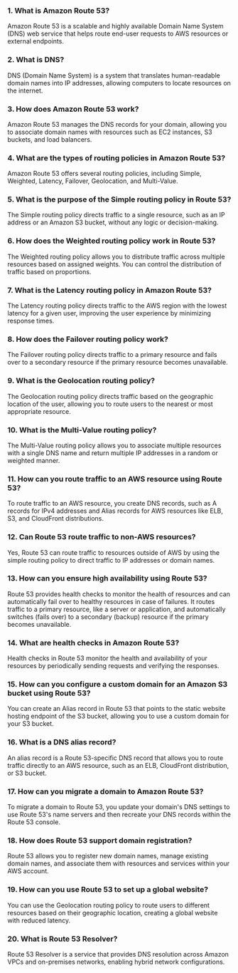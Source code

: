 ### 1. What is Amazon Route 53?
Amazon Route 53 is a scalable and highly available Domain Name System (DNS) web service that helps route end-user requests to AWS resources or external endpoints.

### 2. What is DNS?
DNS (Domain Name System) is a system that translates human-readable domain names into IP addresses, allowing computers to locate resources on the internet.

### 3. How does Amazon Route 53 work?
Amazon Route 53 manages the DNS records for your domain, allowing you to associate domain names with resources such as EC2 instances, S3 buckets, and load balancers.

### 4. What are the types of routing policies in Amazon Route 53?
Amazon Route 53 offers several routing policies, including Simple, Weighted, Latency, Failover, Geolocation, and Multi-Value.

### 5. What is the purpose of the Simple routing policy in Route 53?
The Simple routing policy directs traffic to a single resource, such as an IP address or an Amazon S3 bucket, without any logic or decision-making.

### 6. How does the Weighted routing policy work in Route 53?
The Weighted routing policy allows you to distribute traffic across multiple resources based on assigned weights. You can control the distribution of traffic based on proportions.

### 7. What is the Latency routing policy in Amazon Route 53?
The Latency routing policy directs traffic to the AWS region with the lowest latency for a given user, improving the user experience by minimizing response times.

### 8. How does the Failover routing policy work?
The Failover routing policy directs traffic to a primary resource and fails over to a secondary resource if the primary resource becomes unavailable.

### 9. What is the Geolocation routing policy?
The Geolocation routing policy directs traffic based on the geographic location of the user, allowing you to route users to the nearest or most appropriate resource.

### 10. What is the Multi-Value routing policy?
The Multi-Value routing policy allows you to associate multiple resources with a single DNS name and return multiple IP addresses in a random or weighted manner.

### 11. How can you route traffic to an AWS resource using Route 53?
To route traffic to an AWS resource, you create DNS records, such as A records for IPv4 addresses and Alias records for AWS resources like ELB, S3, and CloudFront distributions.

### 12. Can Route 53 route traffic to non-AWS resources?
Yes, Route 53 can route traffic to resources outside of AWS by using the simple routing policy to direct traffic to IP addresses or domain names.

### 13. How can you ensure high availability using Route 53?
Route 53 provides health checks to monitor the health of resources and can automatically fail over to healthy resources in case of failures.
It routes traffic to a primary resource, like a server or application, and automatically switches (fails over) to a secondary (backup) resource if the primary becomes unavailable.

### 14. What are health checks in Amazon Route 53?
Health checks in Route 53 monitor the health and availability of your resources by periodically sending requests and verifying the responses.

### 15. How can you configure a custom domain for an Amazon S3 bucket using Route 53?
You can create an Alias record in Route 53 that points to the static website hosting endpoint of the S3 bucket, allowing you to use a custom domain for your S3 bucket.

### 16. What is a DNS alias record?
An alias record is a Route 53-specific DNS record that allows you to route traffic directly to an AWS resource, such as an ELB, CloudFront distribution, or S3 bucket.

### 17. How can you migrate a domain to Amazon Route 53?
To migrate a domain to Route 53, you update your domain's DNS settings to use Route 53's name servers and then recreate your DNS records within the Route 53 console.

### 18. How does Route 53 support domain registration?
Route 53 allows you to register new domain names, manage existing domain names, and associate them with resources and services within your AWS account.

### 19. How can you use Route 53 to set up a global website?
You can use the Geolocation routing policy to route users to different resources based on their geographic location, creating a global website with reduced latency.

### 20. What is Route 53 Resolver?
Route 53 Resolver is a service that provides DNS resolution across Amazon VPCs and on-premises networks, enabling hybrid network configurations.
